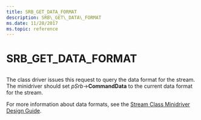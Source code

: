 ```yaml
---
title: SRB_GET_DATA_FORMAT
description: SRB\_GET\_DATA\_FORMAT
ms.date: 11/28/2017
ms.topic: reference
---
```


# SRB\_GET\_DATA\_FORMAT


## <span id="ddk_srb_get_data_format_ks"></span><span id="DDK_SRB_GET_DATA_FORMAT_KS"></span>


The class driver issues this request to query the data format for the stream. The minidriver should set *pSrb*-&gt;**CommandData** to the current data format for the stream.

For more information about data formats, see the [Stream Class Minidriver Design Guide](./streaming-minidrivers2.md).

 

